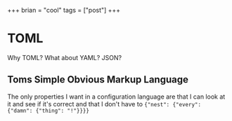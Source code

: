 +++
brian = "cool"
tags = ["post"]
+++

# TOML

Why TOML? What about YAML? JSON?

## Toms Simple Obvious Markup Language
The only properties I want in a configuration language are that I can look at it and see if it's correct and that I don't have to `{"nest": {"every": {"damn": {"thing": "!"}}}}`
